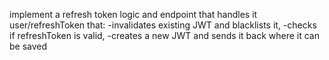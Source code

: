 implement a refresh token logic and endpoint that handles it user/refreshToken that:
-invalidates existing JWT and blacklists it,
-checks if refreshToken is valid,
-creates a new JWT and sends it back where it can be saved 